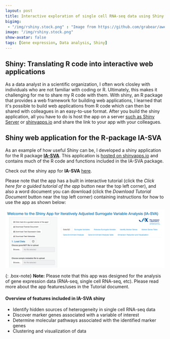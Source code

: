 ```yaml
---
layout: post
title: Interactive exploration of single cell RNA-seq data using Shiny
bigimg: 
 - "/img/rshiny.stock.png" : "Image from https://github.com/grabear/awesome-rshiny"
image: "/img/rshiny.stock.png"
show-avatar: false
tags: [Gene expression, Data analysis, Shiny]
---
```


## Shiny: Translating R code into interactive web applications

As a data analyst in a scientific organization, I often work closley with individuals who are not familiar with coding or R. Ultimately, 
this makes it challenging for me to share my R code with them. With shiny, an R package that provides a web framework for building web applications, I learned that it's possible to build web applications from R code which can then be shared with colleagues in an
easy-to-use format. After you build the shiny application, all you have to do is host the app on a server [such as Shiny Server](https://www.rstudio.com/products/shiny/shiny-server/) or [shinyapps.io](http://www.shinyapps.io) and share the link to your app
with your colleagues.

## Shiny web application for the R-package IA-SVA

As an example of how useful Shiny can be, I developed a shiny application for the R package [**IA-SVA**](https://www.bioconductor.org/packages/devel/bioc/html/iasva.html). This application is [hosted on shinyapps.io](http://www.shinyapps.io) and contains much of the R code and functions included in the IA-SVA package. 

Check out the shiny app for **IA-SVA** [here](https://nlawlor.shinyapps.io/IASVA_Shiny_08_13_2018/).

Please note that the app has a built in interactive tutorial (click the *Click here for a guided tutorial of the app* button near the top left corner), and also a word document you can download
(click the *Download Tutorial Document* button near the top left corner) containing instructions for how to use the app as shown below:

![](/img/iasva.shiny.png)

{: .box-note}
**Note:** Please note that this app was designed for the analysis of gene expression data (RNA-seq, single cell RNA-seq, etc). Please read more about the app features/uses in the Tutorial document.

#### Overview of features included in IA-SVA shiny

* Identify hidden sources of heterogeneity in single cell RNA-seq data
* Discover marker genes associated with a variable of interest
* Determine molecular pathways associated with the identified marker genes
* Clustering and visualization of data
